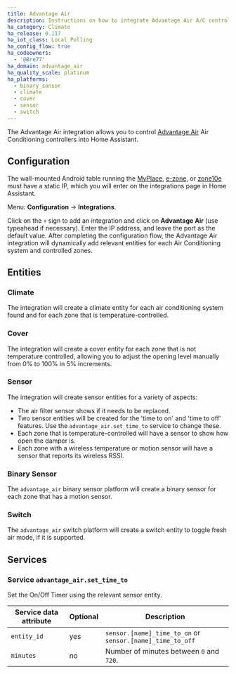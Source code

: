 ```yaml
---
title: Advantage Air
description: Instructions on how to integrate Advantage Air A/C controller into Home Assistant.
ha_category: Climate
ha_release: 0.117
ha_iot_class: Local Polling
ha_config_flow: true
ha_codeowners:
  - '@Bre77'
ha_domain: advantage_air
ha_quality_scale: platinum
ha_platforms:
  - binary_sensor
  - climate
  - cover
  - sensor
  - switch
---
```


The Advantage Air integration allows you to control [Advantage Air](https://www.advantageair.com.au/) Air Conditioning controllers into Home Assistant.

## Configuration

The wall-mounted Android table running the [MyPlace](https://play.google.com/store/apps/details?id=com.air.advantage.myair5), [e-zone](https://play.google.com/store/apps/details?id=com.air.advantage.ezone), or [zone10e](https://play.google.com/store/apps/details?id=com.air.advantage.zone10) must have a static IP, which you will enter on the integrations page in Home Assistant.

Menu: **Configuration** -> **Integrations**.

Click on the `+` sign to add an integration and click on **Advantage Air** (use typeahead if necessary).
Enter the IP address, and leave the port as the default value.
After completing the configuration flow, the Advantage Air integration will dynamically add relevant entities for each Air Conditioning system and controlled zones.

## Entities

### Climate

The integration will create a climate entity for each air conditioning system found and for each zone that is temperature-controlled.

### Cover

The integration will create a cover entity for each zone that is not temperature controlled, allowing you to adjust the opening level manually from 0% to 100% in 5% increments.

### Sensor

The integration will create sensor entities for a variety of aspects:

- The air filter sensor shows if it needs to be replaced.
- Two sensor entities will be created for the 'time to on' and 'time to off' features. Use the `advantage_air.set_time_to` service to change these.
- Each zone that is temperature-controlled will have a sensor to show how open the damper is.
- Each zone with a wireless temperature or motion sensor will have a sensor that reports its wireless RSSI.

### Binary Sensor

The `advantage_air` binary sensor platform will create a binary sensor for each zone that has a motion sensor.

### Switch

The `advantage_air` switch platform will create a switch entity to toggle fresh air mode, if it is supported.

## Services

### Service `advantage_air.set_time_to`

Set the On/Off Timer using the relevant sensor entity.

| Service data attribute | Optional | Description |
| ---------------------- | -------- | ----------- |
| `entity_id` | yes | `sensor.[name]_time_to_on` or `sensor.[name]_time_to_off`
| `minutes` | no | Number of minutes between `0` and `720`.
